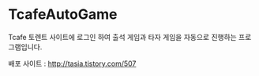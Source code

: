 # TcafeAutoGame
Tcafe 토렌트 사이트에 로그인 하여 출석 게임과 타자 게임을 자동으로 진행하는 프로그램입니다.

배포 사이트 : http://tasia.tistory.com/507
